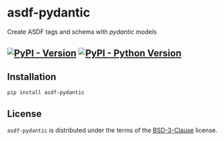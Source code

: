 # asdf-pydantic

Create ASDF tags and schema with *pydantic* models

[![PyPI - Version](https://img.shields.io/pypi/v/asdf-pydantic.svg)](https://pypi.org/project/asdf-pydantic)
[![PyPI - Python Version](https://img.shields.io/pypi/pyversions/asdf-pydantic.svg)](https://pypi.org/project/asdf-pydantic)
-----

## Installation

```console
pip install asdf-pydantic
```

## License

`asdf-pydantic` is distributed under the terms of the [BSD-3-Clause](./LICENSE) license.

